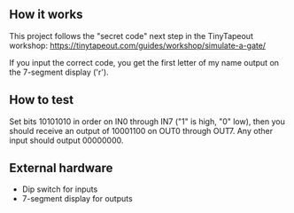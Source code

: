 <!---

This file is used to generate your project datasheet. Please fill in the information below and delete any unused
sections.

You can also include images in this folder and reference them in the markdown. Each image must be less than
512 kb in size, and the combined size of all images must be less than 1 MB.
-->

## How it works

This project follows the "secret code" next step in the TinyTapeout workshop:
https://tinytapeout.com/guides/workshop/simulate-a-gate/

If you input the correct code, you get the first letter of my name output on the 7-segment display ('r').

## How to test

Set bits 10101010 in order on IN0 through IN7 ("1" is high, "0" low), then you should receive an output of 10001100 on OUT0 through OUT7. Any other input should output 00000000.

## External hardware

- Dip switch for inputs
- 7-segment display for outputs
